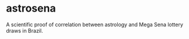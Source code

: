 # astrosena
A scientific proof of correlation between astrology and Mega Sena lottery draws in Brazil.
